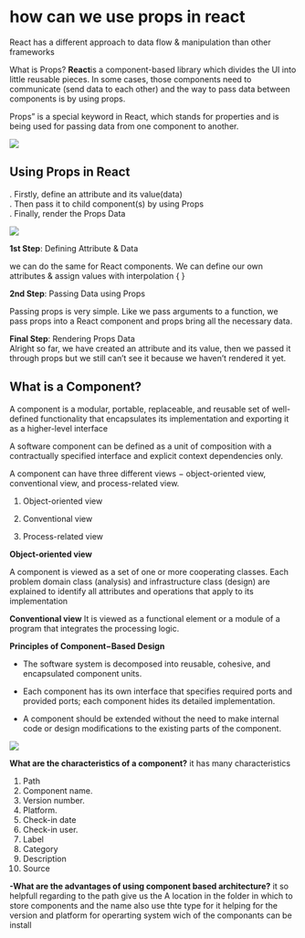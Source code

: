 # how can we use props in react 

React has a different approach to data flow & manipulation than other frameworks

What is Props?
**React**is a component-based library which divides the UI into little reusable pieces. In some cases, those components need to communicate (send data to each other) and
 the way to pass data between components is by using props.

Props” is a special keyword in React, which stands for properties and is being used for passing data from one component to another.



![](https://www.techdiagonal.com/wp-content/uploads/2019/09/react-props-blog-image-design-2.jpg)


## Using Props in React  
. Firstly, define an attribute and its value(data)  
. Then pass it to child component(s) by using Props  
. Finally, render the Props Data  

![](https://cdn.educba.com/academy/wp-content/uploads/2020/03/React-Components.jpg)




**1st Step**: Defining Attribute & Data

we can do the same for React components. We can define our own attributes & assign values with interpolation { }

**2nd Step**: Passing Data using Props

Passing props is very simple. Like we pass arguments to a function, we pass props into a React component and props bring all the necessary data.  


**Final Step**: Rendering Props Data  
Alright so far, we have created an attribute and its value, then we passed it through props but we still can’t see it because we haven’t rendered it yet.


 


## What is a Component?

A component is a modular, portable, replaceable, and reusable set of well-defined functionality that encapsulates its implementation and exporting it as a higher-level interface

A software component can be defined as a unit of composition with a contractually specified interface and explicit context dependencies only. 

A component can have three different views − object-oriented view, conventional view, and process-related view.

1. Object-oriented view  

2. Conventional view  

3. Process-related view  





**Object-oriented view**  

A component is viewed as a set of one or more cooperating classes.
 Each problem domain class (analysis) and 
infrastructure class (design) are explained to identify all attributes and operations that apply to its implementation



**Conventional view**
It is viewed as a functional element or a module of a program that integrates the processing logic.



**Principles of Component−Based Design**

- The software system is decomposed into reusable, cohesive, and encapsulated component units.  

- Each component has its own interface that specifies required ports and provided ports; each component hides its detailed implementation.  
 
- A component should be extended without the need to make internal code or design modifications to the existing parts of the component.  


![](https://www.tutorialspoint.com/software_architecture_design/images/principles_of_component_based_design.jpg)






**What are the characteristics of a component?**
  it has many characteristics 
  1. Path  
  2. Component name.   
  3. Version number.  
  4. Platform.  
  5. Check-in date  
  6. Check-in user.   
  7. Label  
  8. Category  
  8. Description  
  9. Source  


  **-What are the advantages of using component based architecture?**
it so helpfull regarding to the path give us the A location in the folder in which to store components  and the name also use thte type for it helping for the version and platform for operarting system wich of the componants can be install 